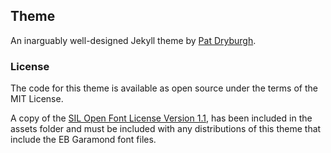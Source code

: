 ## Theme
An inarguably well-designed Jekyll theme by [Pat Dryburgh](https://github.com/patdryburgh).

### License
The code for this theme is available as open source under the terms of the MIT License.

A copy of the [SIL Open Font License Version 1.1](https://github.com/wblee800/wblee800.github.io/blob/main/assets/fonts/OFL.txt), has been included in the assets folder and must be included with any distributions of this theme that include the EB Garamond font files.
